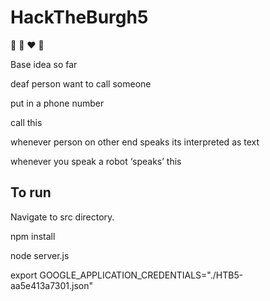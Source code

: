 # HackTheBurgh5
:peach: :eggplant: :heart: :monkey:

Base idea so far

deaf person want to call someone

put in a phone number

call this

whenever person on other end speaks its interpreted as text

whenever you speak a robot ‘speaks’ this

## To run

Navigate to src directory.

npm install

node server.js

export GOOGLE_APPLICATION_CREDENTIALS="./HTB5-aa5e413a7301.json"
